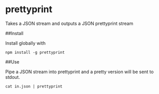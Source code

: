 prettyprint
===========

Takes a JSON stream and outputs a JSON prettyprint stream

##Install

Install globally with

```
npm install -g prettyprint
```

##Use

Pipe a JSON stream into prettyprint and a pretty version will be sent to stdout.

```
cat in.json | prettyprint
```